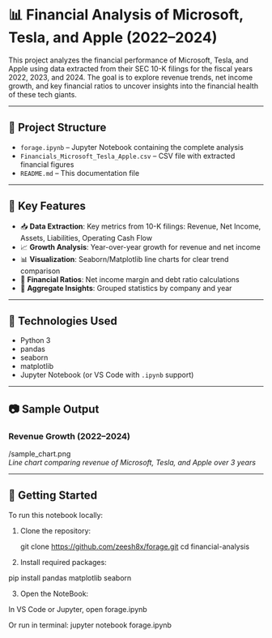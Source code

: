# 📊 Financial Analysis of Microsoft, Tesla, and Apple (2022–2024)

This project analyzes the financial performance of Microsoft, Tesla, and Apple using data extracted from their SEC 10-K filings for the fiscal years 2022, 2023, and 2024. The goal is to explore revenue trends, net income growth, and key financial ratios to uncover insights into the financial health of these tech giants.

---

## 📁 Project Structure

- `forage.ipynb` – Jupyter Notebook containing the complete analysis
- `Financials_Microsoft_Tesla_Apple.csv` – CSV file with extracted financial figures
- `README.md` – This documentation file

---

## 🧠 Key Features

- 📥 **Data Extraction**: Key metrics from 10-K filings: Revenue, Net Income, Assets, Liabilities, Operating Cash Flow
- 📈 **Growth Analysis**: Year-over-year growth for revenue and net income
- 📊 **Visualization**: Seaborn/Matplotlib line charts for clear trend comparison
- 📐 **Financial Ratios**: Net income margin and debt ratio calculations
- 🧮 **Aggregate Insights**: Grouped statistics by company and year

---

## 🔧 Technologies Used

- Python 3
- pandas
- seaborn
- matplotlib
- Jupyter Notebook (or VS Code with `.ipynb` support)

---

## 📷 Sample Output

### Revenue Growth (2022–2024)

/sample_chart.png  
*Line chart comparing revenue of Microsoft, Tesla, and Apple over 3 years*

---

## 🚀 Getting Started

To run this notebook locally:

1. Clone the repository:

   git clone https://github.com/zeesh8x/forage.git
   cd financial-analysis
   
2. Install required packages:

  pip install pandas matplotlib seaborn

3. Open the NoteBook:

  In VS Code or Jupyter, open forage.ipynb

  Or run in terminal: jupyter notebook forage.ipynb 
